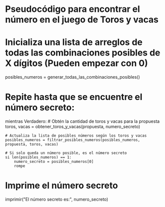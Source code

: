 # Pseudocódigo para encontrar el número en el juego de Toros y vacas

# Inicializa una lista de arreglos de todas las combinaciones posibles de X dígitos (Pueden empezar con 0)
posibles_numeros = generar_todas_las_combinaciones_posibles()

# Repite hasta que se encuentre el número secreto:
mientras Verdadero:
    # Obtén la cantidad de toros y vacas para la propuesta
    toros, vacas = obtener_toros_y_vacas(propuesta, numero_secreto)

    # Actualiza la lista de posibles números según los toros y vacas
    posibles_numeros = filtrar_posibles_numeros(posibles_numeros, propuesta, toros, vacas)

    # Si solo queda un número posible, es el número secreto
    si len(posibles_numeros) == 1:
        numero_secreto = posibles_numeros[0]
        rompe

# Imprime el número secreto
imprimir("El número secreto es:", numero_secreto)

